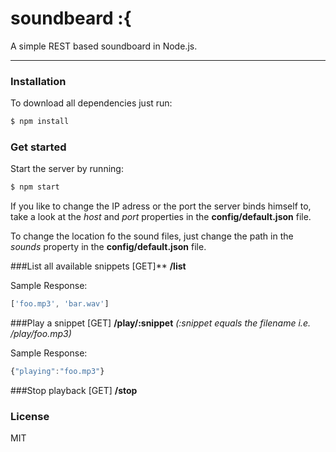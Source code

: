 # soundbeard :{
A simple REST based soundboard in Node.js.

----

### Installation

To download all dependencies just run:

```sh
$ npm install
```

### Get started
Start the server by running:

```sh
$ npm start
```
If you like to change the IP adress or the port the server binds himself to, take a look at the *host* and *port* properties in the  **config/default.json** file.

To change the location fo the sound files, just change the path in the *sounds* property in the **config/default.json** file.

###List all available snippets
[GET]**  **/list**

Sample Response:
```javascript
['foo.mp3', 'bar.wav']
```

###Play a snippet
[GET] **/play/:snippet** *(:snippet equals the filename i.e. /play/foo.mp3)*

Sample Response:
```javascript
{"playing":"foo.mp3"}
```

###Stop playback
[GET] **/stop**

### License

MIT